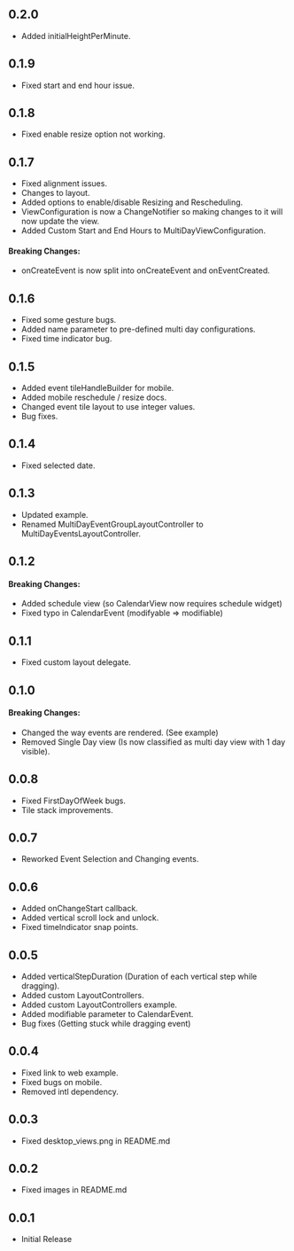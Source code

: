 ## 0.2.0
* Added initialHeightPerMinute.

## 0.1.9
* Fixed start and end hour issue.

## 0.1.8
* Fixed enable resize option not working.
  
## 0.1.7
* Fixed alignment issues.
* Changes to layout.
* Added options to enable/disable Resizing and Rescheduling.
* ViewConfiguration is now a ChangeNotifier so making changes to it will now update the view.
* Added Custom Start and End Hours to MultiDayViewConfiguration.

#### Breaking Changes:
* onCreateEvent is now split into onCreateEvent and onEventCreated.

## 0.1.6
* Fixed some gesture bugs.
* Added name parameter to pre-defined multi day configurations.
* Fixed time indicator bug.

## 0.1.5
* Added event tileHandleBuilder for mobile.
* Added mobile reschedule / resize docs.
* Changed event tile layout to use integer values.
* Bug fixes.

## 0.1.4
* Fixed selected date.

## 0.1.3
* Updated example.
* Renamed MultiDayEventGroupLayoutController to MultiDayEventsLayoutController.

## 0.1.2
#### Breaking Changes:
* Added schedule view (so CalendarView now requires schedule widget)
* Fixed typo in CalendarEvent (modifyable => modifiable)

## 0.1.1
* Fixed custom layout delegate.

## 0.1.0

#### Breaking Changes:
* Changed the way events are rendered. (See example)
* Removed Single Day view (Is now classified as multi day view with 1 day visible).

## 0.0.8

* Fixed FirstDayOfWeek bugs.
* Tile stack improvements.

## 0.0.7

* Reworked Event Selection and Changing events.

## 0.0.6

* Added onChangeStart callback.
* Added vertical scroll lock and unlock.
* Fixed timeIndicator snap points.

## 0.0.5
* Added verticalStepDuration (Duration of each vertical step while dragging).
* Added custom LayoutControllers.
* Added custom LayoutControllers example.
* Added modifiable parameter to CalendarEvent.
* Bug fixes (Getting stuck while dragging event)

## 0.0.4

* Fixed link to web example.
* Fixed bugs on mobile.
* Removed intl dependency.

## 0.0.3

* Fixed desktop_views.png in README.md

## 0.0.2

* Fixed images in README.md

## 0.0.1

* Initial Release











